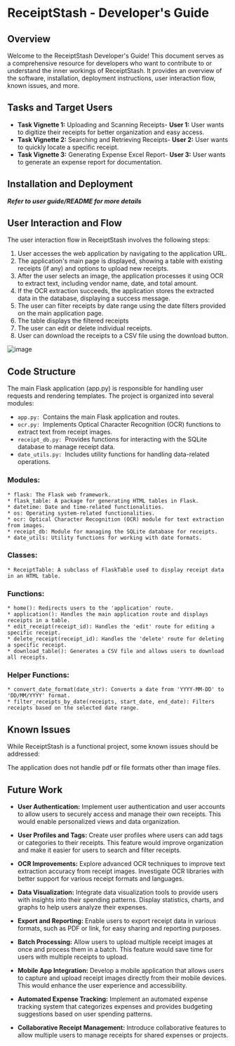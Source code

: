 # ReceiptStash - Developer's Guide

## Overview
Welcome to the ReceiptStash Developer's Guide! This document serves as a comprehensive resource for developers who want to contribute to or understand the inner workings of ReceiptStash. It provides an overview of the software, installation, deployment instructions, user interaction flow, known issues, and more.
## Tasks and Target Users
* **Task Vignette 1:** Uploading and Scanning Receipts- 
 **User 1:** User wants to digitize their receipts for better organization and easy access.
* **Task Vignette 2:** Searching and Retrieving Receipts-
 **User 2:** User wants to quickly locate a specific receipt.
* **Task Vignette 3:** Generating Expense Excel Report- 
 **User 3:** User wants to generate an expense report for documentation.
## Installation and Deployment
 ***Refer to user guide/README for more details***
## User Interaction and Flow
The user interaction flow in ReceiptStash involves the following steps:

1. User accesses the web application by navigating to the application URL.
2. The application's main page is displayed, showing a table with existing receipts (if any) and options to upload new receipts.
3. After the user selects an image, the application processes it using OCR to extract text, including vendor name, date, and total amount.
4. If the OCR extraction succeeds, the application stores the extracted data in the database, displaying a success message.
5. The user can filter receipts by date range using the date filters provided on the main application page.
6. The table displays the filtered receipts
7. The user can edit or delete individual receipts.
8. User can download the receipts to a CSV file using the download button.
   
![image](https://github.com/08Karthi08/ReceiptStash_HCI584/assets/135080809/35f6f97d-f4e0-4c99-a4ba-8c64f33b0e94)


## Code Structure
The main Flask application (app.py) is responsible for handling user requests and rendering templates. The project is organized into several modules:

- `app.py: `Contains the main Flask application and routes.
- `ocr.py: `Implements Optical Character Recognition (OCR) functions to extract text from receipt images.
- `receipt_db.py: `Provides functions for interacting with the SQLite database to manage receipt data.
- `date_utils.py: `Includes utility functions for handling data-related operations.

### Modules:
    * flask: The Flask web framework.
    * flask_table: A package for generating HTML tables in Flask.
    * datetime: Date and time-related functionalities.
    * os: Operating system-related functionalities.
    * ocr: Optical Character Recognition (OCR) module for text extraction from images.
    * receipt_db: Module for managing the SQLite database for receipts.
    * date_utils: Utility functions for working with date formats.

### Classes:
    * ReceiptTable: A subclass of FlaskTable used to display receipt data in an HTML table.

### Functions:
    * home(): Redirects users to the 'application' route.
    * application(): Handles the main application route and displays receipts in a table.
    * edit_receipt(receipt_id): Handles the 'edit' route for editing a specific receipt.
    * delete_receipt(receipt_id): Handles the 'delete' route for deleting a specific receipt.
    * download_table(): Generates a CSV file and allows users to download all receipts.

### Helper Functions:
    * convert_date_format(date_str): Converts a date from 'YYYY-MM-DD' to 'DD/MM/YYYY' format.
    * filter_receipts_by_date(receipts, start_date, end_date): Filters receipts based on the selected date range.

## Known Issues
While ReceiptStash is a functional project, some known issues should be addressed:

The application does not handle pdf or file formats other than image files.

## Future Work
- **User Authentication:** Implement user authentication and user accounts to allow users to securely access and manage their own receipts. This would enable personalized views and data organization.

- **User Profiles and Tags:** Create user profiles where users can add tags or categories to their receipts. This feature would improve organization and make it easier for users to search and filter receipts.

- **OCR Improvements:** Explore advanced OCR techniques to improve text extraction accuracy from receipt images. Investigate OCR libraries with better support for various receipt formats and languages.

- **Data Visualization:** Integrate data visualization tools to provide users with insights into their spending patterns. Display statistics, charts, and graphs to help users analyze their expenses.

- **Export and Reporting:** Enable users to export receipt data in various formats, such as PDF or link, for easy sharing and reporting purposes.

- **Batch Processing:** Allow users to upload multiple receipt images at once and process them in a batch. This feature would save time for users with multiple receipts to upload.

- **Mobile App Integration:** Develop a mobile application that allows users to capture and upload receipt images directly from their mobile devices. This would enhance the user experience and accessibility.

- **Automated Expense Tracking:** Implement an automated expense tracking system that categorizes expenses and provides budgeting suggestions based on user spending patterns.

- **Collaborative Receipt Management:** Introduce collaborative features to allow multiple users to manage receipts for shared expenses or projects.
